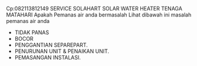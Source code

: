 Cp:082113812149
SERVICE
SOLAHART SOLAR WATER HEATER TENAGA MATAHARI
Apakah Pemanas air anda bermasalah
Lihat dibawah ini masalah pemanas air anda

* TIDAK PANAS
* BOCOR
* PENGGANTIAN SEPAREPART.
* PENURUNAN UNIT & PENAIKAN UNIT.
* PEMASANGAN INSTALASI.